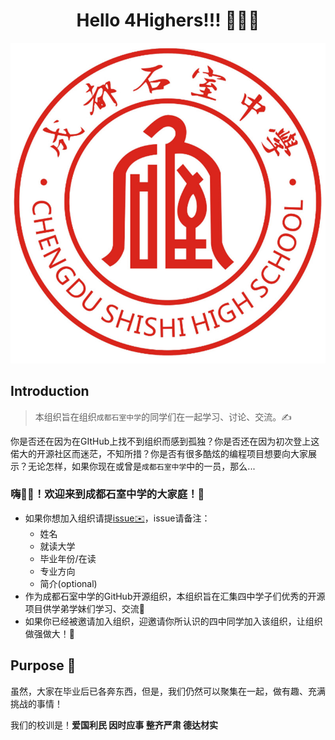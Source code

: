 <div align="center">
  
  # Hello 4Highers!!! 🚀🚀🚀
  
  ![logo](https://github.com/4highers/Hello4Highers/blob/main/pics/logo.jpeg)
  
</div>

## Introduction

> 本组织旨在组织`成都石室中学`的同学们在一起学习、讨论、交流。✍️

你是否还在因为在GItHub上找不到组织而感到孤独？你是否还在因为初次登上这偌大的开源社区而迷茫，不知所措？你是否有很多酷炫的编程项目想要向大家展示？无论怎样，如果你现在或曾是`成都石室中学`中的一员，那么...

### **嗨👋🏻！欢迎来到成都石室中学的大家庭！🎉**

- 如果你想加入组织请提[issue✉️](https://github.com/4highers/Hello4Highers/issues/)，issue请备注：
  - 姓名
  - 就读大学
  - 毕业年份/在读
  - 专业方向
  - 简介(optional)
- 作为成都石室中学的GitHub开源组织，本组织旨在汇集四中学子们优秀的开源项目供学弟学妹们学习、交流🏅
- 如果你已经被邀请加入组织，迎邀请你所认识的四中同学加入该组织，让组织做强做大！🛫

## Purpose 👀

虽然，大家在毕业后已各奔东西，但是，我们仍然可以聚集在一起，做有趣、充满挑战的事情！

我们的校训是！**爱国利民  因时应事  整齐严肃  德达材实**
